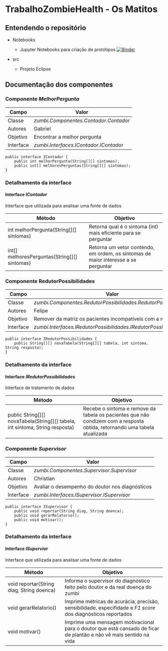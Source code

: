 # TrabalhoZombieHealth - Os Matitos


## Entendendo o repositório
- Notebooks
  - Jupyter Notebooks para criação de protótipos [![Binder](https://mybinder.org/badge_logo.svg)](https://mybinder.org/v2/gh/batataazul/Trabalho_ZombieHealth/master?urlpath=lab)

- src
  - Projeto Eclipse

## Documentação dos componentes

### Componente *MelhorPergunta*

| Campo | Valor |
|---|---|
| Classe | *zumbi.Componentes.Contador.Contador* |
| Autores | Gabriel |
| Objetivo | Encontrar a melhor pergunta |
| Interface | *zumbi.Interfaces.IContador.IContador* |

~~~
public interface IContador {
	public int melhorPergunta(String[][] sintomas);
	public int[] melhoresPerguntas(String[][] sintomas);
}
~~~

### Detalhamento da interface

#### Interface *IContador*
Interface que utilizada para analisar uma fonte de dados

| Método | Objetivo |
|---|---|
| int melhorPergunta(String[][] sintomas) | Retorna qual é o sintoma (int) mais eficiente para se perguntar |
| int[] melhoresPerguntas(String[][] sintomas) | Retorna um vetor contendo, em ordem, os sintomas de maior interesse a se perguntar |


### Componente RedutorPossibilidades

| Campo | Valor |
|---|---|
| Classe | *zumbi.Componentes.RedutorPossibilidades.RedutorPossibilidades* |
| Autores | Felipe |
| Objetivo | Remover da matriz os pacientes incompatíveis com a resposta |
| Interface | *zumbi.Interfaces.IRedutorPossibilidades.IRedutorPossibilidades* |

~~~
public interface IRedutorPossibilidades {
	public String[][] novaTabela(String[][] tabela, int sintoma, String resposta);
}
~~~

### Detalhamento da interface

#### Interface *IRedutorPossibilidades*
Interface de tratamento de dados

| Método | Objetivo |
|---|---|
| public String[][] novaTabela(String[][] tabela, int sintoma, String resposta) | Recebe o sintoma e remove da tabela os pacientes que não condizem com a resposta obtida, retornando uma tabela atualizada |


### Componente *Supervisor*

| Campo | Valor |
|---|---|
| Classe | *zumbi.Componentes.Supervisor.Supervisor* |
| Autores | Christian |
| Objetivo | Avaliar o desempenho do doutor nos diagnósticos |
| Interface | *zumbi.Interfaces.ISupervisor.ISupervisor* |

~~~
public interface ISupervisor {
	public void reportar(String diag, String doenca);
	public void gerarRelatorio();
	public void motivar();
}
~~~

### Detalhamento da interface

#### Interface *ISupervior*
Interface que utilizada para analisar uma fonte de dados

| Método | Objetivo |
|---|---|
| void reportar(String diag, String doenca) | Informa o supervisor do diagnóstico feito pelo doutor e da real doença do zumbi |
| void gerarRelatorio() | Imprime métricas de acurácia, precisão, sensibilidade, especifidade e *F1 score* dos diagnósticos reportados |
| void motivar() | Imprime uma mensagem motivacional para o doutor que está cansado de ficar de plantão e não vê mais sentido na vida |




